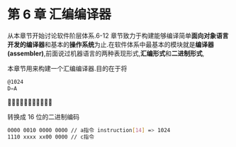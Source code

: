 # 第 6 章 汇编编译器

从本章节开始讨论软件阶层体系.6-12 章节致力于构建能够编译简单**面向对象语言开发的编译器**和基本的**操作系统**为止.在软件体系中最基本的模块就是**编译器(assembler)**,前面说过机器语言的两种表现形式,**汇编形式**和**二进制形式**,

本章节用来构建一个汇编编译器.目的在于将

```asm
@1024
D=A
```

🔽🔽🔽🔽🔽🔽🔽🔽🔽🔽🔽

转换成 16 位的二进制编码

```bash
0000 0010 0000 0000 // a指令 instruction[14] => 1024
1110 xxxx xx00 0000 // c指令
```
